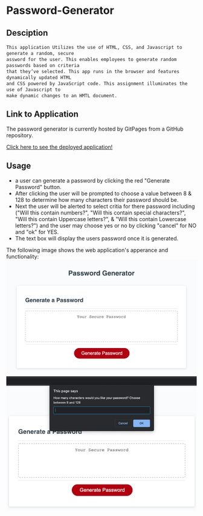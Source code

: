 # Password-Generator

## Desciption
    This application Utilizes the use of HTML, CSS, and Javascript to generate a random, secure 
    assword for the user. This enables employees to generate random passwords based on criteria 
    that they’ve selected. This app runs in the browser and features dynamically updated HTML 
    and CSS powered by JavaScript code. This assignment illuminates the use of Javascript to 
    make dynamic changes to an HMTL document. 

## Link to Application 
The password generator is currently hosted by GitPages from a GitHub repository.

[Click here to see the deployed application!](https://gavinreid0.github.io/Password-Generator/)

## Usage
 * a user can generate a password by clicking the red "Generate Password" button. 
 * After clicking the user will be prompted to choose a value between 8 & 128 to determine how many characters their password should be.
 * Next the user will be alerted to select critia for there password including ("Will this contain numbers?", "Will this contain special characters?", "Will this contain Uppercase letters?", & "Will this contain Lowercase letters?") and the user may choose yes or no by clicking "cancel" for NO and "ok" for YES.
 * The text box will display the users password once it is generated. 

The following image shows the web application's apperance and functionality:
![](./Assets/PasswordGeneratorSS.png)
![](./Assets/PasswordGeneratorSS2.png)


